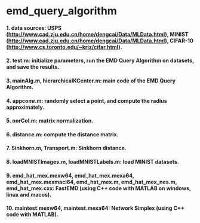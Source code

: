 # emd_query_algorithm

#### 1. data sources: USPS (http://www.cad.zju.edu.cn/home/dengcai/Data/MLData.html), MINIST (http://www.cad.zju.edu.cn/home/dengcai/Data/MLData.html), CIFAR-10 (http://www.cs.toronto.edu/~kriz/cifar.html).
#### 2. test.m: initialize parameters, run the EMD Query Algorithm on datasets, and save the results.
#### 3. mainAlg.m, hierarchicalKCenter.m: main code of the EMD Query Algorithm.
#### 4. appcomr.m: randomly select a point, and compute the radius approximately.
#### 5. norCol.m: matrix normalization.
#### 6. distance.m: compute the distance matrix.
#### 7. Sinkhorn.m, Transport.m: Sinkhorn distance.
#### 8. loadMNISTImages.m, loadMNISTLabels.m: load MINIST datasets.
#### 9. emd_hat_mex.mexw64, emd_hat_mex.mexa64, emd_hat_mex.mexmaci64, emd_hat_mex.m, emd_hat_mex_nes.m, emd_hat_mex.cxx: FastEMD (using C++ code with MATLAB on windows, linux and macos).
#### 10. maintest.mexw64, maintest.mexa64: Network Simplex (using C++ code with MATLAB).
